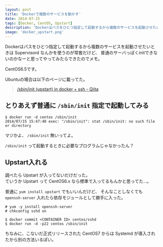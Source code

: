 ```yaml
---
layout: post
title: 'Dockerで複数のサービスを動かす'
date: 2014-07-15
tags: [Docker, CentOS, Upstart]
description: 'Dockerはパスをひとつ指定して起動するから複数のサービスを起動させたいときは Supervisord なんかを使うのが常套だけど、普通のサーバっぽくinitできないのかなーと思ってやってみたらできたのでメモ。'
image: 'docker_upstart.png'
---
```


Dockerはパスをひとつ指定して起動するから複数のサービスを起動させたいときは Supervisord なんかを使うのが常套だけど、
普通のサーバっぽくinitできないのかなーと思ってやってみたらできたのでメモ。

CentOS6.5です。

Ubuntuの場合は以下のページに載ってた。

> [/sbin/init (upstart) in docker + ssh - Qiita](http://qiita.com/amedama/items/cbdc51f1f3e78d1f3366)

## とりあえず普通に `/sbin/init` 指定で起動してみる
```
$ docker run -d centos /sbin/init
2014/07/15 15:47:40 exec: "/sbin/init": stat /sbin/init: no such file or directory
```

マジかよ、 `/sbin/init` 無いってよ。

`/sbin/init` って起動するときに必要なプログラムじゃなかったん？

## Upstart入れる
調べたら Upstart が入ってないだけだった。  
ていうか Upstart って CentOS6.x なら標準で入ってるもんかと思ってた...。

普通に `yum install upstart` でもいいんだけど、
そんなことしなくても `openssh-server` 入れたら依存モジュールとして勝手に入った。

```
# yum -y install openssh-server
# chkconfig sshd on
```

```
$ docker commit <CONTAINER ID> centos/sshd
$ docker run -d -p22 centos /sbin/init
```

ちなみに、こないだ正式リリースされた CentOS7 からは Systemd が導入されたから別の方法いるぽい。
